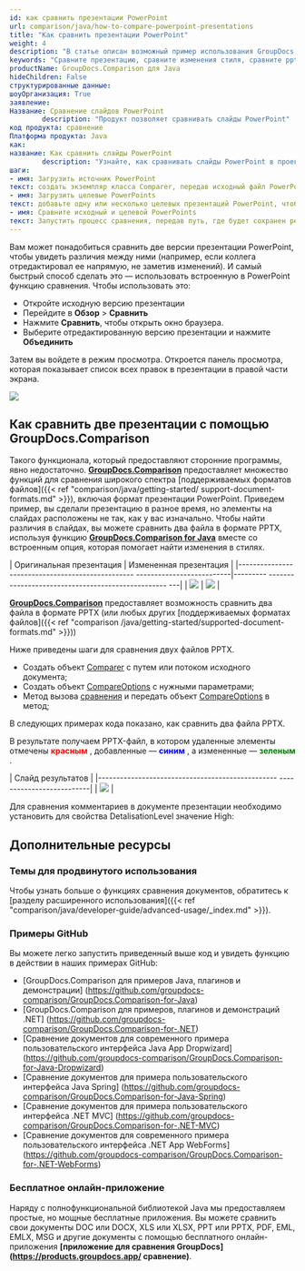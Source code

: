 ```yaml
---
id: как сравнить презентации PowerPoint
url: comparison/java/how-to-compare-powerpoint-presentations
title: "Как сравнить презентации PowerPoint"
weight: 4
description: "В статье описан возможный пример использования GroupDocs.Comparison for Java в вашей рабочей практике и возможности программного продукта для поиска различий в стилях в рамках презентаций PowerPoint."
keywords: "Сравните презентацию, сравните изменения стиля, сравните pptx, Как сравнить файлы PowerPoint"
productName: GroupDocs.Comparison для Java
hideChildren: False
структурированные данные:
шоуОрганизация: True
заявление:
Название: Сравнение слайдов PowerPoint
        description: "Продукт позволяет сравнивать слайды PowerPoint"
код продукта: сравнение
Платформа продукта: Java
как:
название: Как сравнить слайды PowerPoint
        description: "Узнайте, как сравнивать слайды PowerPoint в проекте Java или Kotlin."
шаги:
- имя: Загрузить источник PowerPoint
текст: создать экземпляр класса Comparer, передав исходный файл PowerPoint в качестве параметра конструктора.
- имя: Загрузить целевые PowerPoints
текст: добавьте одну или несколько целевых презентаций PowerPoint, чтобы сравнить их с исходной.
- имя: Сравните исходный и целевой PowerPoints
текст: Запустить процесс сравнения, передав путь, где будет сохранен результат сравнения
---
```

Вам может понадобиться сравнить две версии презентации PowerPoint, чтобы увидеть различия между ними (например, если коллега отредактировал ее напрямую, не заметив изменений). И самый быстрый способ сделать это — использовать встроенную в PowerPoint функцию сравнения. Чтобы использовать это:

* Откройте исходную версию презентации
* Перейдите в **Обзор** > **Сравнить**
* Нажмите **Сравнить**, чтобы открыть окно браузера.
* Выберите отредактированную версию презентации и нажмите **Объединить**

Затем вы войдете в режим просмотра. Откроется панель просмотра, которая показывает список всех правок в презентации в правой части экрана.

![](comparison/java/images/how-to-compare-powerpoint-presentations.png)

## Как сравнить две презентации с помощью GroupDocs.Comparison

Такого функционала, который предоставляют сторонние программы, явно недостаточно. **[GroupDocs.Comparison](https://products.groupdocs.com/comparison)** предоставляет множество функций для сравнения широкого спектра [поддерживаемых форматов файлов]({{< ref "comparison/java/getting-started/ support-document-formats.md" >}}), включая формат презентации PowerPoint. Приведем пример, вы сделали презентацию в разное время, но элементы на слайдах расположены не так, как у вас изначально. Чтобы найти различия в слайдах, вы можете сравнить два файла в формате PPTX, используя функцию **[GroupDocs.Comparison for Java](https://products.groupdocs.com/comparison/java)** вместе со встроенным опция, которая помогает найти изменения в стилях.

| Оригинальная презентация | Измененная презентация |
|------------------------------------------------- --------------------------|--------- -------------------------------------------------- ---|
| ![](comparison/java/images/how-to-compare-powerpoint-presentations_1.png) | ![](comparison/java/images/how-to-compare-powerpoint-presentations_2.png) |

[**GroupDocs.Comparison**](https://products.groupdocs.com/comparison/java) предоставляет возможность сравнить два файла в формате PPTX (или любых других [поддерживаемых форматах файлов]({{< ref "comparison /java/getting-started/supported-document-formats.md" >}}))

Ниже приведены шаги для сравнения двух файлов PPTX.

* Создать объект [Comparer](https://apireference.groupdocs.com/comparison/java/com.groupdocs.comparison/Comparer) с путем или потоком исходного документа;
* Создать объект [CompareOptions](https://apireference.groupdocs.com/comparison/java/com.groupdocs.comparison.options/CompareOptions) с нужными параметрами;
* Метод вызова [сравнения](https://apireference.groupdocs.com/comparison/java/com.groupdocs.comparison/Comparer#compare(java.lang.String,%20com.groupdocs.comparison.options.CompareOptions)) и передать объект [CompareOptions](https://apireference.groupdocs.com/comparison/java/com.groupdocs.comparison.options/CompareOptions) в метод;

В следующих примерах кода показано, как сравнить два файла PPTX.

<script src="https://gist.github.com/groupdocs-comparison-gists/b4e2d61b246bba68f353feeff2cce6bd.js"></script>

В результате получаем PPTX-файл, в котором удаленные элементы отмечены <font color="red">**красным**</font> , добавленные — <font color="blue">**синим**</font> , а измененные — <font color="green">**зеленым**</font> .

| Слайд результатов |
|------------------------------------------------- --------------------------|
| ![](comparison/java/images/how-to-compare-powerpoint-presentations_3.png) |

Для сравнения комментариев в документе презентации необходимо установить для свойства DetalisationLevel значение High:

<script src="https://gist.github.com/groupdocs-comparison-gists/847f4abe4420c4f476f6432ae3b67db1.js"></script>

## Дополнительные ресурсы
### Темы для продвинутого использования
Чтобы узнать больше о функциях сравнения документов, обратитесь к [разделу расширенного использования]({{< ref "comparison/java/developer-guide/advanced-usage/_index.md" >}}).

### Примеры GitHub
Вы можете легко запустить приведенный выше код и увидеть функцию в действии в наших примерах GitHub:

* [GroupDocs.Comparison для примеров Java, плагинов и демонстрации] (https://github.com/groupdocs-comparison/GroupDocs.Comparison-for-Java)
* [GroupDocs.Comparison для примеров, плагинов и демонстраций .NET] (https://github.com/groupdocs-comparison/GroupDocs.Comparison-for-.NET)
* [Сравнение документов для современного примера пользовательского интерфейса Java App Dropwizard] (https://github.com/groupdocs-comparison/GroupDocs.Comparison-for-Java-Dropwizard)
* [Сравнение документов для примера пользовательского интерфейса Java Spring] (https://github.com/groupdocs-comparison/GroupDocs.Comparison-for-Java-Spring)
* [Сравнение документов для примера пользовательского интерфейса .NET MVC] (https://github.com/groupdocs-comparison/GroupDocs.Comparison-for-.NET-MVC)
* [Сравнение документов для современного примера пользовательского интерфейса .NET App WebForms] (https://github.com/groupdocs-comparison/GroupDocs.Comparison-for-.NET-WebForms)


### Бесплатное онлайн-приложение
Наряду с полнофункциональной библиотекой Java мы предоставляем простые, но мощные бесплатные приложения.
Вы можете сравнить свои документы DOC или DOCX, XLS или XLSX, PPT или PPTX, PDF, EML, EMLX, MSG и другие документы с помощью бесплатного онлайн-приложения **[приложение для сравнения GroupDocs] (https://products.groupdocs.app/ сравнение)**.

